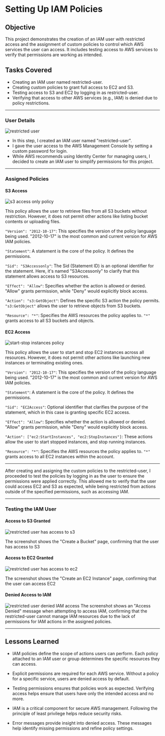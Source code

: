 # Setting Up IAM Policies 
## Objective
This project demonstrates the creation of an IAM user with restricted access and the assignment of custom policies to control which AWS services the user can access. It includes testing access to AWS services to verify that permissions are working as intended.

## Tasks Covered
- Creating an IAM user named restricted-user.
- Creating custom policies to grant full access to EC2 and S3. 
- Testing access to S3 and EC2 by logging in as restricted-user.
- Verifying that access to other AWS services (e.g., IAM) is denied due to policy restrictions.
____________________________________________________________________________________________________________________________________________________________
### User Details
![restricted user](https://github.com/user-attachments/assets/5b617124-46fe-4cf7-9182-6f75b988f258)
- In this step, I created an IAM user named "restricted-user".
- I gave the user access to the AWS Management Console by setting a custom password for login.
- While AWS recommends using Identity Center for managing users, I decided to create an IAM user to simplify permissions for this project.
_________________________________________________________________________________________________________
### Assigned Policies

#### S3 Access  
![s3 access only policy](https://github.com/user-attachments/assets/b8eff2ab-897d-4d41-bd07-939c0a5c7f9c)

This policy allows the user to retrieve files from all S3 buckets without restriction. However, it does not permit other actions like listing bucket contents or uploading files.

`"Version": "2012-10-17"`: This specifies the version of the policy language being used. "2012-10-17" is the most common and current version for AWS IAM policies.

`"Statement"`: A statement is the core of the policy. It defines the permissions.

`"Sid": "S3Accessonly"`: The Sid (Statement ID) is an optional identifier for the statement. Here, it's named "S3Accessonly" to clarify that this statement allows access to S3 resources.

`"Effect": "Allow"`: Specifies whether the action is allowed or denied. "Allow" grants permission, while "Deny" would explicitly block access.

`"Action": "s3:GetObject"`: Defines the specific S3 action the policy permits. `"s3:GetObject"` allows the user to retrieve objects from S3 buckets.

`"Resource": "*"`: Specifies the AWS resources the policy applies to. `"*"` grants access to all S3 buckets and objects.

#### EC2 Access
![start-stop instances policy](https://github.com/user-attachments/assets/56c32efe-1da0-4353-ac43-126925c48e4b)

This policy allows the user to start and stop EC2 instances across all resources. However, it does not permit other actions like launching new instances or terminating existing ones.

`"Version": "2012-10-17"`: This specifies the version of the policy language being used. "2012-10-17" is the most common and current version for AWS IAM policies.

`"Statement"`: A statement is the core of the policy. It defines the permissions.

`"Sid": "EC2Access"`: Optional identifier that clarifies the purpose of the statement, which in this case is granting specific EC2 access.

`"Effect": "Allow"`: Specifies whether the action is allowed or denied. "Allow" grants permission, while "Deny" would explicitly block access.

`"Action": ["ec2:StartInstances", "ec2:StopInstances"]`: These actions allow the user to start stopped instances, and stop running instances.

`"Resource": "*"`: Specifies the AWS resources the policy applies to. `"*"` grants access to all EC2 instances within the account.
____________________________________________________________________________________________________________________
After creating and assigning the custom policies to the restricted-user, I proceeded to test the policies by logging in as the user to ensure the permissions were applied correctly. This allowed me to verify that the user could access EC2 and S3 as expected, while being restricted from actions outside of the specified permissions, such as accessing IAM.
____________________________________________________________________________________________________________________________________________________________
### Testing the IAM User
#### Access to S3 Granted
![restricted user has access to s3](https://github.com/user-attachments/assets/510616ab-abe1-47ea-8a80-c00d06d688bf)

The screenshot shows the "Create a Bucket" page, confirming that the user has access to S3

#### Access to EC2 Granted
![restricted user has access to ec2](https://github.com/user-attachments/assets/3e0691f9-34d0-46c6-ae5a-5579ff045bd6)

The screenshot shows the "Create an EC2 Instance" page, confirming that the user can access EC2

#### Denied Access to IAM
![restricted user denied IAM access](https://github.com/user-attachments/assets/43e7d758-bae0-4016-a27f-cdee5eadc27e)
The screenshot shows an "Access Denied" message when attempting to access IAM, confirming that the restricted-user cannot manage IAM resources due to the lack of permissions for IAM actions in the assigned policies.

_________________________________________________________________________________________________________________________
## Lessons Learned

- IAM policies define the scope of actions users can perform. Each policy attached to an IAM user or group determines the specific resources they can access.

- Explicit permissions are required for each AWS service. Without a policy for a specific service, users are denied access by default.
  
- Testing permissions ensures that policies work as expected. Verifying access helps ensure that users have only the intended access and no more.
  
- IAM is a critical component for secure AWS management. Following the principle of least privilege helps reduce security risks.
  
- Error messages provide insight into denied access. These messages help identify missing permissions and refine policy settings.
